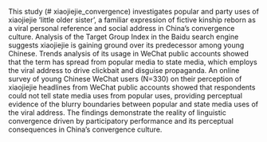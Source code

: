 This study (# xiaojiejie_convergence) investigates popular and party uses of xiaojiejie ‘little older
sister’, a familiar expression of fictive kinship reborn as a viral personal reference and
social address in China’s convergence culture. Analysis of the Target Group Index in
the Baidu search engine suggests xiaojiejie is gaining ground over its predecessor among
young Chinese. Trends analysis of its usage in WeChat public accounts showed that the
term has spread from popular media to state media, which employs the viral address to
drive clickbait and disguise propaganda. An online survey of young Chinese WeChat
users (N=330) on their perception of xiaojiejie headlines from WeChat public accounts
showed that respondents could not tell state media uses from popular uses, providing
perceptual evidence of the blurry boundaries between popular and state media uses of
the viral address. The findings demonstrate the reality of linguistic convergence driven
by participatory performance and its perceptual consequences in China’s convergence
culture.
